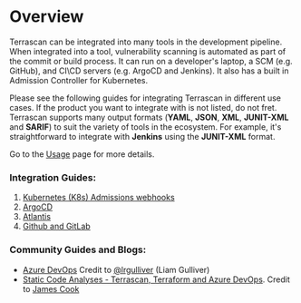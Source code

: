 # Overview

Terrascan can be integrated into many tools in the development pipeline. When integrated into a tool, vulnerability scanning is automated as part of the commit or build process.
It can run on a developer's laptop, a SCM (e.g. GitHub), and CI\CD servers (e.g. ArgoCD and Jenkins). It also has a built in Admission Controller for Kubernetes. 

Please see the following guides for integrating Terrascan in different use cases. If the product you want to integrate with is not listed, do not fret. Terrascan supports many output formats (**YAML**, **JSON**, **XML**, **JUNIT-XML** and **SARIF**) to suit the variety of tools in the ecosystem. For example, it's straightforward to integrate with **Jenkins** using the **JUNIT-XML** format.

Go to the [Usage](../usage/command_line_mode.md#configuring-the-output-format-for-a-scan) page for more details.

### Integration Guides:

1. [Kubernetes (K8s) Admissions webhooks](admission-controller-webhooks-usage.md)
2. [ArgoCD](argocd-integration.md)
3. [Atlantis](atlantis-integration.md)
4. [Github and GitLab](cicd.md)

### Community Guides and Blogs:
* [Azure DevOps](https://lgulliver.github.io/terrascan-in-azure-devops/) Credit to  [@lrgulliver](https://twitter.com/lrgulliver) (Liam Gulliver)
* [Static Code Analyses - Terrascan, Terraform and Azure DevOps](https://jamescook.dev/codeanalyses-terrascan-terraform-azuredevops). Credit to [James Cook](https://twitter.com/OfficialCookJ)

